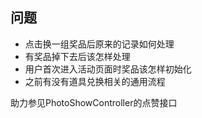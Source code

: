 ## 问题

+ 点击换一组奖品后原来的记录如何处理
+ 有奖品掉下去后该怎样处理
+ 用户首次进入活动页面时奖品该怎样初始化
+ 之前有没有道具兑换相关的通用流程







助力参见PhotoShowController的点赞接口